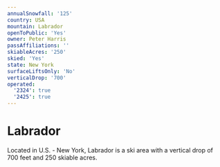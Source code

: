 ```yaml
---
annualSnowfall: '125'
country: USA
mountain: Labrador
openToPublic: 'Yes'
owner: Peter Harris
passAffiliations: ''
skiableAcres: '250'
skied: 'Yes'
state: New York
surfaceLiftsOnly: 'No'
verticalDrop: '700'
operated:
  '2324': true
  '2425': true
---
```



# Labrador

Located in U.S. - New York, Labrador is a ski area with a vertical drop of 700 feet and 250 skiable acres.
